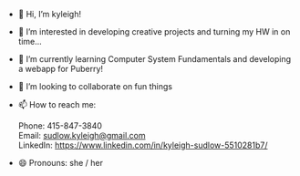 - 👋 Hi, I’m kyleigh!
- 👀 I’m interested in developing creative projects and turning my HW in on time...
- 🌱 I’m currently learning Computer System Fundamentals and developing a webapp for Puberry!
- 💞️ I’m looking to collaborate on fun things
- 📫 How to reach me:

  Phone: 415-847-3840    
  Email: sudlow.kyleigh@gmail.com    
  LinkedIn: https://www.linkedin.com/in/kyleigh-sudlow-5510281b7/
  
- 😄 Pronouns: she / her
